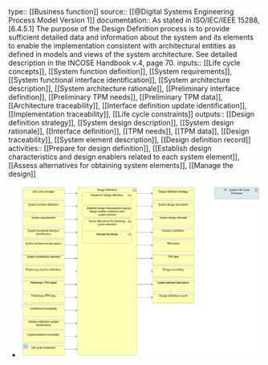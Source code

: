type:: [[Business function]]
source:: [[@Digital Systems Engineering Process Model Version 1]]
documentation:: As stated in ISO/IEC/IEEE 15288, [6.4.5.1] The purpose of the Design Definition process is to provide sufficient detailed data and information about the system and its elements to enable the implementation consistent with architectural entities as defined in models and views of the system architecture.  See detailed description in the INCOSE Handbook v.4, page 70.
inputs:: [[Life cycle concepts]], [[System function definition]], [[System requirements]], [[System functional interface identification]], [[System architecture description]], [[System architecture rationale]], [[Preliminary interface definition]], [[Preliminary TPM needs]], [[Preliminary TPM data]], [[Architecture traceability]], [[Interface definition update identification]], [[Implementation traceability]], [[Life cycle constraints]]
outputs:: [[Design definition strategy]], [[System design description]], [[System design rationale]], [[Interface definition]], [[TPM needs]], [[TPM data]], [[Design traceability]], [[System element description]], [[Design definition record]]
activities:: [[Prepare for design definition]], [[Establish design characteristics and design enablers related to each system element]], [[Assess alternatives for obtaining system elements]], [[Manage the design]]

- ![image.png](../assets/image_1689432448604_0.png)